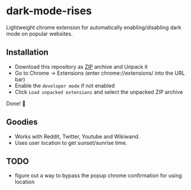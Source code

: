 # dark-mode-rises

Lightweight chrome extension for automatically enabling/disabling dark mode on popular websites.

## Installation

- Download this repository as [ZIP](https://github.com/akramsaouri/dark-mode-rises/archive/master.zip) archive and Unpack it
- Go to Chrome -> Extensions (enter chrome://extensions/ into the URL bar)
- Enable the `developer mode` if not enabled
- Click `Load unpacked extensions` and select the unpacked ZIP archive

Done! 🎊

## Goodies
- Works with Reddit, Twitter, Youtube and Wikiwand.
- Uses user location to get sunset/sunrise time.

## TODO
- figure out a way to bypass the popup chrome confirmation for using location
